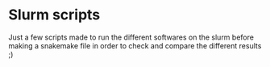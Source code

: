 # Slurm scripts

Just a few scripts made to run the different softwares on the slurm before making a snakemake file in order to check and compare the different results ;)